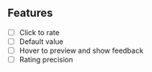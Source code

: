 ## Features

- [ ] Click to rate
- [ ] Default value
- [ ] Hover to preview and show feedback
- [ ] Rating precision
